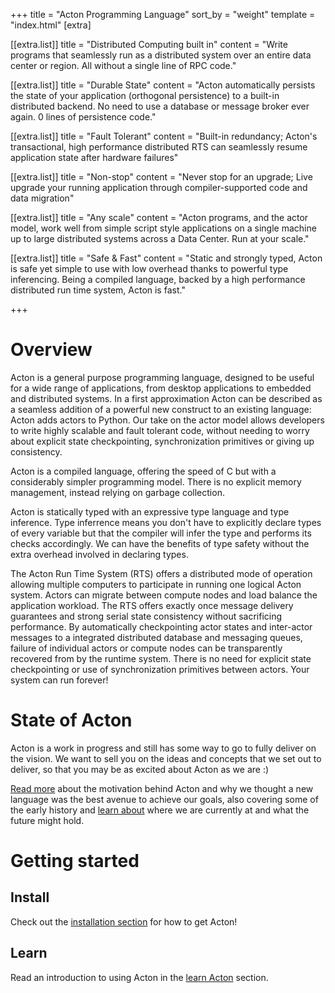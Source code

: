 +++
title = "Acton Programming Language"
sort_by = "weight"
template = "index.html"
[extra]

[[extra.list]]
title = "Distributed Computing built in"
content = "Write programs that seamlessly run as a distributed system over an entire data center or region. All without a single line of RPC code."

[[extra.list]]
title = "Durable State"
content = "Acton automatically persists the state of your application (orthogonal persistence) to a built-in distributed backend. No need to use a database or message broker ever again. 0 lines of persistence code."

[[extra.list]]
title = "Fault Tolerant"
content = "Built-in redundancy; Acton's transactional, high performance distributed RTS can seamlessly resume application state after hardware failures"

[[extra.list]]
title = "Non-stop"
content = "Never stop for an upgrade; Live upgrade your running application through compiler-supported code and data migration"

[[extra.list]]
title = "Any scale"
content = "Acton programs, and the actor model, work well from simple script style applications on a single machine up to large distributed systems across a Data Center. Run at your scale."

[[extra.list]]
title = "Safe & Fast"
content = "Static and strongly typed, Acton is safe yet simple to use with low overhead thanks to powerful type inferencing. Being a compiled language, backed by a high performance distributed run time system, Acton is fast."

+++

# Overview
Acton is a general purpose programming language, designed to be useful for a wide range of applications, from desktop applications to embedded and distributed systems. In a first approximation Acton can be described as a seamless addition of a powerful new construct to an existing language: Acton adds actors to Python. Our take on the actor model allows developers to write highly scalable and fault tolerant code, without needing to worry about explicit state checkpointing, synchronization primitives or giving up consistency. 

Acton is a compiled language, offering the speed of C but with a considerably simpler programming model. There is no explicit memory management, instead relying on garbage collection.

Acton is statically typed with an expressive type language and type inference. Type inferrence means you don't have to explicitly declare types of every variable but that the compiler will infer the type and performs its checks accordingly. We can have the benefits of type safety without the extra overhead involved in declaring types.

The Acton Run Time System (RTS) offers a distributed mode of operation allowing multiple computers to participate in running one logical Acton system. Actors can migrate between compute nodes and load balance the application workload. The RTS offers exactly once message delivery guarantees and strong serial state consistency without sacrificing performance. By automatically checkpointing actor states and inter-actor messages to a integrated distributed database and messaging queues, failure of individual actors or compute nodes can be transparently recovered from by the runtime system. There is no need for explicit state checkpointing or use of synchronization primitives between actors. Your system can run forever!


# State of Acton

Acton is a work in progress and still has some way to go to fully deliver on the vision. We want to sell you on the ideas and concepts that we set out to deliver, so that you may be as excited about Acton as we are :)

[Read more](about) about the motivation behind Acton and why we thought a new language was the best avenue to achieve our goals, also covering some of the early history and [learn about](about/future) where we are currently at and what the future might hold.


# Getting started

## Install
Check out the [installation section](install) for how to get Acton!

## Learn

Read an introduction to using Acton in the [learn Acton](learn) section.


